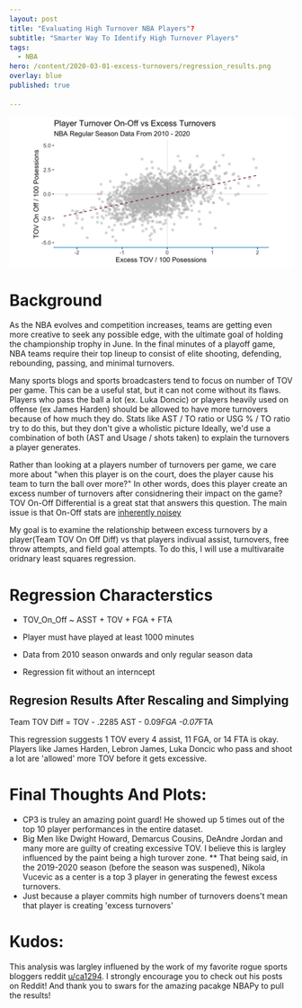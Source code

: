 ```yaml
---
layout: post
title: "Evaluating High Turnover NBA Players"?
subtitle: "Smarter Way To Identify High Turnover Players"
tags:
  - NBA
hero: /content/2020-03-01-excess-turnovers/regression_results.png
overlay: blue
published: true

---
```


![regression results](/content/2020-03-01-excess-turnovers/regression_results.png)

# Background
As the NBA evolves and competition increases, teams are getting even more creative to seek any possible edge, with the ultimate goal of holding the championship trophy in June. In the final minutes of a playoff game, NBA teams require their top lineup to consist of elite shooting, defending, rebounding, passing, and minimal turnovers. 

Many sports blogs and sports broadcasters tend to focus on number of TOV per game. This can be a useful stat, but it can not come without its flaws. Players who pass the ball a lot (ex. Luka Doncic) or players heavily used on offense (ex James Harden) should be allowed to have more turnovers because of how much they do. Stats like AST / TO ratio or USG % / TO ratio try to do this, but they don't give a wholistic picture Ideally, we'd use a combination of both (AST and Usage / shots taken) to explain the turnovers a player generates. 

Rather than looking at a players number of turnovers per game, we care more about "when this player is on the court, does the player cause his team to turn the ball over more?" In other words, does this player create an excess number of turnovers after considnering their impact on the game? TOV On-Off Differential is a great stat that answers this question. The main issue is that On-Off stats are [inherently noisey](http://www.basketballinsiders.com/the-virtues-of-plus-minus-statistics/)

My goal is to examine the relationship between excess turnovers by a player(Team TOV On Off Diff) vs that players indivual assist, turnovers, free throw attempts, and field goal attempts. To do this, I will use a multivaraite oridnary least squares regression. 

# Regression Characterstics

* TOV_On_Off ~ ASST + TOV + FGA + FTA

* Player must have played at least 1000 minutes

* Data from 2010 season onwards and only regular season data

* Regression fit without an interncept 


## Regresion Results After Rescaling and Simplying 

Team TOV Diff = TOV - .2285 AST - 0.09*FGA -0.07*FTA

This regression suggests 1 TOV every 4 assist, 11 FGA, or 14 FTA is okay. Players like James Harden, Lebron James, Luka Doncic who pass and shoot a lot are 'allowed' more TOV before it gets excessive. 

# Final Thoughts And Plots:
* CP3 is truley an amazing point guard! He showed up 5 times out of the top 10 player performances in the entire dataset. 
* Big Men like Dwight Howard, Demarcus Cousins, DeAndre Jordan and many more are guilty of creating excessive TOV. I believe this is largley influenced by the paint being a high turover zone.
** That being said, in the 2019-2020 season (before the season was suspened), Nikola Vucevic as a center is a top 3 player in generating the fewest excess turnovers.
* Just because a player commits high number of turnovers doens't mean that player is creating 'excess turnovers'


# Kudos:
This analysis was largley influened by the work of my favorite rogue sports bloggers reddit [u/ca1294](https://www.reddit.com/user/ca1294). I strongly encourage you to check out his posts on Reddit! 
And thank you to swars for the amazing pacakge NBAPy to pull the results!

